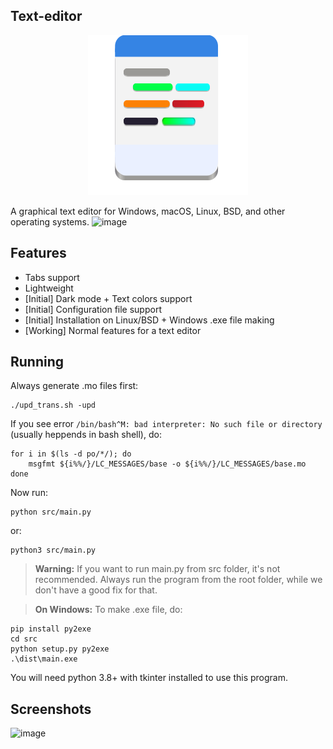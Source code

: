 ## Text-editor
<div align="center">
    <img src="data/org.lebao3105.texteditor.svg">
</div>

A graphical text editor for Windows, macOS, Linux, BSD, and other operating systems.
![image](https://user-images.githubusercontent.com/77564176/166142583-5fe685a1-21a4-44e1-8088-73ca27e0b04a.png)

## Features
* Tabs support
* Lightweight
* [Initial] Dark mode + Text colors support
* [Initial] Configuration file support
* [Initial] Installation on Linux/BSD + Windows .exe file making
* [Working] Normal features for a text editor

## Running
Always generate .mo files first:
```
./upd_trans.sh -upd
```

If you see error ```/bin/bash^M: bad interpreter: No such file or directory``` (usually heppends in bash shell), do:
```
for i in $(ls -d po/*/); do
    msgfmt ${i%%/}/LC_MESSAGES/base -o ${i%%/}/LC_MESSAGES/base.mo
done
```

Now run:
```
python src/main.py
```

or:
```
python3 src/main.py
```

> **Warning:** If you want to run main.py from src folder, it's not recommended. Always run the program from the root folder, while we don't have a good fix for that.

> **On Windows:** To make .exe file, do:
```
pip install py2exe
cd src
python setup.py py2exe
.\dist\main.exe
```

You will need python 3.8+ with tkinter installed to use this program.

## Screenshots
![image](https://user-images.githubusercontent.com/77564176/166142604-791a81ca-4f4c-47db-b037-b5525c7cf313.png)